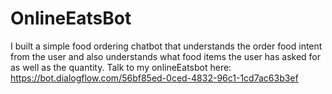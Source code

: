 # OnlineEatsBot
I built a simple food ordering chatbot that understands the order food intent from the user and also understands what food items the user has asked for as well as the quantity.
Talk to my onlineEatsbot here: https://bot.dialogflow.com/56bf85ed-0ced-4832-96c1-1cd7ac63b3ef
